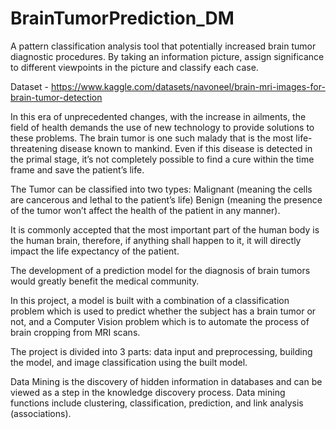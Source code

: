 # BrainTumorPrediction_DM
A pattern classification analysis tool that potentially increased brain tumor diagnostic procedures. By taking an information picture, assign significance to different viewpoints in the picture and classify each case.

Dataset - https://www.kaggle.com/datasets/navoneel/brain-mri-images-for-brain-tumor-detection

In this era of unprecedented changes, with the increase in ailments, the field of health demands the use of new technology to provide solutions to these problems. The brain tumor is one such malady that is the most life-threatening disease known to mankind. Even if this disease is detected in the primal stage, it’s not completely possible to find a cure within the time frame and save the patient’s life. 

The Tumor can be classified into two types: 
  Malignant (meaning the cells are cancerous and lethal to the patient’s life)
  Benign (meaning the presence of the tumor won’t affect the health of the patient in any manner). 

It is commonly accepted that the most important part of the human body is the human brain, therefore, if anything shall happen to it, it will directly impact the life expectancy of the patient. 

The development of a prediction model for the diagnosis of brain tumors would greatly benefit the medical community. 

In this project, a model is built with a combination of a classification problem which is used to predict whether the subject has a brain tumor or not, and a Computer Vision problem which is to automate the process of brain cropping from MRI scans. 

The project is divided into 3 parts: data input and preprocessing, building the model, and image classification using the built model. 

Data Mining is the discovery of hidden information in databases and can be viewed as a step in the knowledge discovery process. Data mining functions include clustering, classification, prediction, and link analysis (associations).
